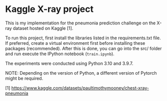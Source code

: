 # Kaggle X-ray project

This is my implementation for the pneumonia prediction challenge on the X-ray dataset hosted on Kaggle [1].

To run this project, first install the libraries listed in the requirements.txt file.
If preferred, create a virtual environment first before installing these packages (recommended).
After this is done, you can go into the src/ folder and run execute the IPython notebook (```train.ipynb```).

The experiments were conducted using Python 3.10 and 3.9.7.

NOTE: Depending on the version of Python, a different version of Pytorch might be required.

[1] https://www.kaggle.com/datasets/paultimothymooney/chest-xray-pneumonia
